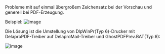 Probleme mit auf einmal übergroßem Zeichensatz bei der Vorschau und generell bei PDF-Erzeugung.

Beispiel:
![image](https://github.com/user-attachments/assets/415d31b8-fa94-4a9c-a25b-67e090d32688)

Die Lösung ist die Umstellung von DlpWinPr(Typ 6)-Drucker mit DelaproPDF-Treiber auf DelaproMail-Treiber und GhostPDFPrev.BAT(Typ 8):

![image](https://github.com/user-attachments/assets/ec1de72b-eaa6-4033-af73-a730159e6aac)


